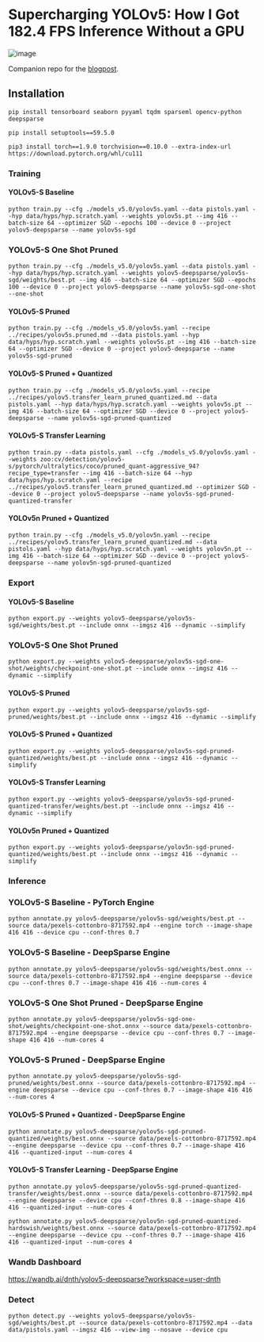 # Supercharging YOLOv5: How I Got 182.4 FPS Inference Without a GPU
![image](https://dicksonneoh.com/images/portfolio/supercharging_yolov5/post_image.png)

Companion repo for the [blogpost](https://dicksonneoh.com/portfolio/supercharging_yolov5_180_fps_cpu/).

## Installation

`pip install tensorboard seaborn pyyaml tqdm sparseml opencv-python deepsparse`

`pip install setuptools==59.5.0`

`pip3 install torch==1.9.0 torchvision==0.10.0 --extra-index-url https://download.pytorch.org/whl/cu111`

### Training

#### YOLOv5-S Baseline
`python train.py --cfg ./models_v5.0/yolov5s.yaml --data pistols.yaml --hyp data/hyps/hyp.scratch.yaml --weights yolov5s.pt --img 416 --batch-size 64 --optimizer SGD --epochs 100 --device 0 --project yolov5-deepsparse --name yolov5s-sgd`


### YOLOv5-S One Shot Pruned
`python train.py --cfg ./models_v5.0/yolov5s.yaml --data pistols.yaml --hyp data/hyps/hyp.scratch.yaml --weights yolov5-deepsparse/yolov5s-sgd/weights/best.pt --img 416 --batch-size 64 --optimizer SGD --epochs 100 --device 0 --project yolov5-deepsparse --name yolov5s-sgd-one-shot --one-shot`


#### YOLOv5-S Pruned
`python train.py --cfg ./models_v5.0/yolov5s.yaml --recipe ../recipes/yolov5s.pruned.md --data pistols.yaml --hyp data/hyps/hyp.scratch.yaml --weights yolov5s.pt --img 416 --batch-size 64 --optimizer SGD --device 0 --project yolov5-deepsparse --name yolov5s-sgd-pruned`


#### YOLOv5-S Pruned + Quantized
`python train.py --cfg ./models_v5.0/yolov5s.yaml --recipe ../recipes/yolov5.transfer_learn_pruned_quantized.md --data pistols.yaml --hyp data/hyps/hyp.scratch.yaml --weights yolov5s.pt --img 416 --batch-size 64 --optimizer SGD --device 0 --project yolov5-deepsparse --name yolov5s-sgd-pruned-quantized`


#### YOLOv5-S Transfer Learning
`python train.py --data pistols.yaml --cfg ./models_v5.0/yolov5s.yaml --weights zoo:cv/detection/yolov5-s/pytorch/ultralytics/coco/pruned_quant-aggressive_94?recipe_type=transfer --img 416 --batch-size 64 --hyp data/hyps/hyp.scratch.yaml --recipe ../recipes/yolov5.transfer_learn_pruned_quantized.md --optimizer SGD --device 0 --project yolov5-deepsparse --name yolov5s-sgd-pruned-quantized-transfer`

#### YOLOv5n Pruned + Quantized
`python train.py --cfg ./models_v5.0/yolov5n.yaml --recipe ../recipes/yolov5.transfer_learn_pruned_quantized.md --data pistols.yaml --hyp data/hyps/hyp.scratch.yaml --weights yolov5n.pt --img 416 --batch-size 64 --optimizer SGD --device 0 --project yolov5-deepsparse --name yolov5n-sgd-pruned-quantized`

### Export

#### YOLOv5-S Baseline

`python export.py --weights yolov5-deepsparse/yolov5s-sgd/weights/best.pt --include onnx --imgsz 416 --dynamic --simplify`

### YOLOv5-S One Shot Pruned

`python export.py --weights yolov5-deepsparse/yolov5s-sgd-one-shot/weights/checkpoint-one-shot.pt --include onnx --imgsz 416 --dynamic --simplify`

#### YOLOv5-S Pruned
`python export.py --weights yolov5-deepsparse/yolov5s-sgd-pruned/weights/best.pt --include onnx --imgsz 416 --dynamic --simplify`

#### YOLOv5-S Pruned + Quantized

`python export.py --weights yolov5-deepsparse/yolov5s-sgd-pruned-quantized/weights/best.pt --include onnx --imgsz 416 --dynamic --simplify`

#### YOLOv5-S Transfer Learning

`python export.py --weights yolov5-deepsparse/yolov5s-sgd-pruned-quantized-transfer/weights/best.pt --include onnx --imgsz 416 --dynamic --simplify`

#### YOLOv5n Pruned + Quantized
`python export.py --weights yolov5-deepsparse/yolov5n-sgd-pruned-quantized/weights/best.pt --include onnx --imgsz 416 --dynamic --simplify`



### Inference

### YOLOv5-S Baseline - PyTorch Engine
`python annotate.py yolov5-deepsparse/yolov5s-sgd/weights/best.pt --source data/pexels-cottonbro-8717592.mp4 --engine torch --image-shape 416 416 --device cpu --conf-thres 0.7`


### YOLOv5-S Baseline - DeepSparse Engine
`python annotate.py yolov5-deepsparse/yolov5s-sgd/weights/best.onnx --source data/pexels-cottonbro-8717592.mp4 --engine deepsparse --device cpu --conf-thres 0.7 --image-shape 416 416 --num-cores 4`


### YOLOv5-S One Shot Pruned - DeepSparse Engine
`python annotate.py yolov5-deepsparse/yolov5s-sgd-one-shot/weights/checkpoint-one-shot.onnx --source data/pexels-cottonbro-8717592.mp4 --engine deepsparse --device cpu --conf-thres 0.7 --image-shape 416 416 --num-cores 4`


### YOLOv5-S Pruned - DeepSparse Engine
`python annotate.py yolov5-deepsparse/yolov5s-sgd-pruned/weights/best.onnx --source data/pexels-cottonbro-8717592.mp4 --engine deepsparse --device cpu --conf-thres 0.7 --image-shape 416 416 --num-cores 4`

#### YOLOv5-S Pruned + Quantized - DeepSparse Engine
`python annotate.py yolov5-deepsparse/yolov5s-sgd-pruned-quantized/weights/best.onnx --source data/pexels-cottonbro-8717592.mp4 --engine deepsparse --device cpu --conf-thres 0.7 --image-shape 416 416 --quantized-input --num-cores 4`

#### YOLOv5-S Transfer Learning - DeepSparse Engine
`python annotate.py yolov5-deepsparse/yolov5s-sgd-pruned-quantized-transfer/weights/best.onnx --source data/pexels-cottonbro-8717592.mp4 --engine deepsparse --device cpu --conf-thres 0.8 --image-shape 416 416 --quantized-input --num-cores 4`

`python annotate.py yolov5-deepsparse/yolov5n-sgd-pruned-quantized-hardswish/weights/best.onnx --source data/pexels-cottonbro-8717592.mp4 --engine deepsparse --device cpu --conf-thres 0.7 --image-shape 416 416 --quantized-input --num-cores 4`

### Wandb Dashboard
https://wandb.ai/dnth/yolov5-deepsparse?workspace=user-dnth


### Detect
`python detect.py --weights yolov5-deepsparse/yolov5s-sgd/weights/best.pt --source data/pexels-cottonbro-8717592.mp4 --data data/pistols.yaml --imgsz 416 --view-img --nosave --device cpu`